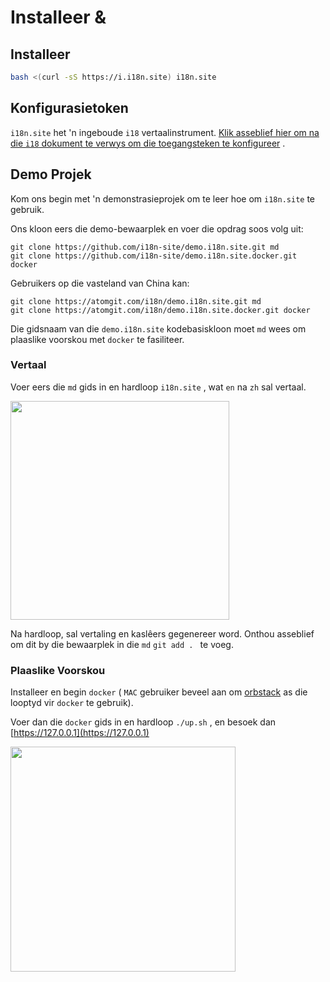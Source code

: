 # Installeer &

## Installeer

```sh
bash <(curl -sS https://i.i18n.site) i18n.site
```

## Konfigurasietoken

`i18n.site` het 'n ingeboude `i18` vertaalinstrument. [Klik asseblief hier om na die `i18` dokument te verwys om die toegangsteken te konfigureer](/i18/use) .

## Demo Projek

Kom ons begin met 'n demonstrasieprojek om te leer hoe om `i18n.site` te gebruik.

Ons kloon eers die demo-bewaarplek en voer die opdrag soos volg uit:

```
git clone https://github.com/i18n-site/demo.i18n.site.git md
git clone https://github.com/i18n-site/demo.i18n.site.docker.git docker
```

Gebruikers op die vasteland van China kan:

```
git clone https://atomgit.com/i18n/demo.i18n.site.git md
git clone https://atomgit.com/i18n/demo.i18n.site.docker.git docker
```

Die gidsnaam van die `demo.i18n.site` kodebasiskloon moet `md` wees om plaaslike voorskou met `docker` te fasiliteer.

### Vertaal

Voer eers die `md` gids in en hardloop `i18n.site` , wat `en` na `zh` sal vertaal.

<img src="https://p.3ti.site/1721114619.avif" style="width:350px">

Na hardloop, sal vertaling en kaslêers gegenereer word. Onthou asseblief om dit by die bewaarplek in die `md` `git add . ` te voeg.

### Plaaslike Voorskou

Installeer en begin `docker` ( `MAC` gebruiker beveel aan om [orbstack](https://orbstack.dev) as die looptyd vir `docker` te gebruik).

Voer dan die `docker` gids in en hardloop `./up.sh` , en besoek dan [https://127.0.0.1](https://127.0.0.1)

<img src="//p.3ti.site/1721104238.avif" style="width:360px">